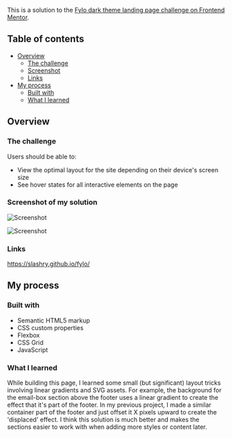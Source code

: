 This is a solution to the [Fylo dark theme landing page challenge on Frontend Mentor](https://www.frontendmentor.io/challenges/fylo-dark-theme-landing-page-5ca5f2d21e82137ec91a50fd).

## Table of contents

- [Overview](#overview)
  - [The challenge](#the-challenge)
  - [Screenshot](#screenshot)
  - [Links](#links)
- [My process](#my-process)
  - [Built with](#built-with)
  - [What I learned](#what-i-learned)

## Overview

### The challenge

Users should be able to:

- View the optimal layout for the site depending on their device's screen size
- See hover states for all interactive elements on the page

### Screenshot of my solution

![Screenshot](https://i.imgur.com/93uWw64.png)

![Screenshot](https://i.imgur.com/yWf28nW.png)

### Links

https://slashry.github.io/fylo/

## My process

### Built with

- Semantic HTML5 markup
- CSS custom properties
- Flexbox
- CSS Grid
- JavaScript

### What I learned

While building this page, I learned some small (but significant) layout tricks involving linear gradients and SVG assets. For example, the background for the email-box section above the footer uses a linear gradient to create the effect that it's part of the footer. In my previous project, I made a similar container part of the footer and just offset it X pixels upward to create the 'displaced' effect. I think this solution is much better and makes the sections easier to work with when adding more styles or content later.

